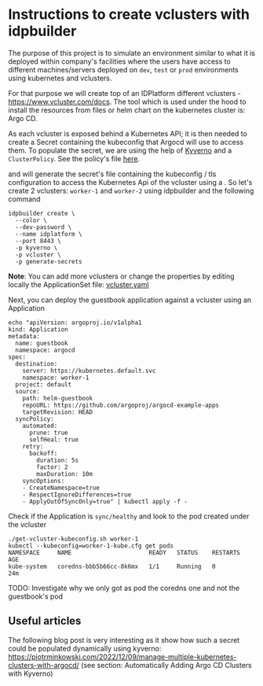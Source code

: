 # Instructions to create vclusters with idpbuilder

The purpose of this project is to simulate an environment similar to what it is deployed within company's facilities where the users have access to different machines/servers deployed on `dev`, `test` or `prod` environments using kubernetes and vclusters.

For that purpose we will create top of an IDPlatform different vclusters - https://www.vcluster.com/docs. The tool which is used under the hood to install the resources from files or helm chart on the kubernetes cluster is: Argo CD.

As each vcluster is exposed behind a Kubernetes API; it is then needed to create a Secret containing the kubeconfig that Argocd will use to access them. To populate the secret, we are using the help of [Kyverno](https://kyverno.io/) and a `ClusterPolicy`. See the policy's file [here](generate-secrets/manifests/kyverno-policy.yml).

and will generate the secret's file containing the kubeconfig / tls configuration to access the Kubernetes Api of the vcluster using a 
.
So let's create 2 vclusters: `worker-1` and `worker-2` using idpbuilder and the following command
```shell
idpbuilder create \
  --color \
  --dev-password \
  --name idplatform \
  --port 8443 \
  -p kyverno \
  -p vcluster \
  -p generate-secrets
```

**Note**: You can add more vclusters or change the properties by editing locally the ApplicationSet file: [vcluster.yaml](vcluster/vcluster.yaml)

Next, you can deploy the guestbook application against a vcluster using an Application
```shell
echo "apiVersion: argoproj.io/v1alpha1
kind: Application
metadata:
  name: guestbook
  namespace: argocd
spec:
  destination:
    server: https://kubernetes.default.svc
    namespace: worker-1
  project: default
  source:
    path: helm-guestbook
    repoURL: https://github.com/argoproj/argocd-example-apps
    targetRevision: HEAD
  syncPolicy:
    automated:
      prune: true
      selfHeal: true
    retry:
      backoff:
        duration: 5s
        factor: 2
        maxDuration: 10m
    syncOptions:
    - CreateNamespace=true
    - RespectIgnoreDifferences=true
    - ApplyOutOfSyncOnly=true" | kubectl apply -f -
```

Check if the Application is `sync/healthy` and look to the pod created under the vcluster
```shell
./get-vcluster-kubeconfig.sh worker-1
kubectl --kubeconfig=worker-1-kube.cfg get pods
NAMESPACE     NAME                      READY   STATUS    RESTARTS   AGE
kube-system   coredns-bbb5b66cc-8k6mx   1/1     Running   0          24m
```
TODO: Investigate why we only got as pod the coredns one and not the guestbook's pod

## Useful articles

The following blog post is very interesting as it show how such a secret could be populated dynamically using kyverno: https://piotrminkowski.com/2022/12/09/manage-multiple-kubernetes-clusters-with-argocd/ (see section: Automatically Adding Argo CD Clusters with Kyverno)
